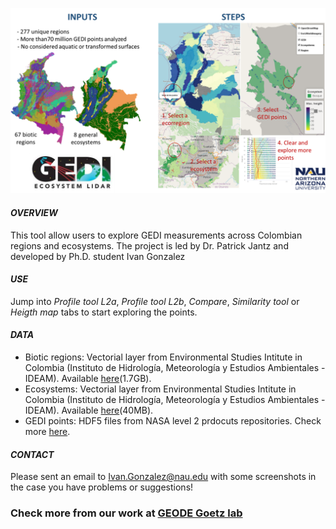 
![NA](intro.png)



#### *OVERVIEW*

This tool allow users to explore GEDI measurements across Colombian regions and ecosystems. The project is led by Dr. Patrick Jantz and developed by Ph.D. student Ivan Gonzalez

#### *USE*


Jump into *Profile tool L2a*, *Profile tool L2b*, *Compare*, *Similarity tool* or *Heigth map* tabs to start exploring the points. 



#### *DATA*

* Biotic regions: Vectorial layer from Environmental Studies Intitute in Colombia (Instituto de Hidrología, Meteorología y Estudios Ambientales - IDEAM). Available [here](http://www.siac.gov.co/catalogo-de-mapas)(1.7GB).
* Ecosystems: Vectorial layer from Environmental Studies Intitute in Colombia (Instituto de Hidrología, Meteorología y Estudios Ambientales - IDEAM). Available [here](http://www.siac.gov.co/catalogo-de-mapas)(40MB).
* GEDI points: HDF5 files from NASA level 2 prdocuts repositories. Check more [here](https://lpdaac.usgs.gov/products/gedi02_av001/).


#### *CONTACT*

Please sent an email to Ivan.Gonzalez@nau.edu with some screenshots in the case you have problems or suggestions!

### Check more from our work at **[GEODE Goetz lab](https://goetzlab.rc.nau.edu/)**